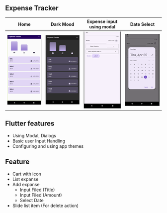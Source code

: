 ## Expense Tracker


| Home                                            | Dark Mood | Expense input using modal | Date Select |
|---------------------------------------------------------|---------------|---------------|---------------|
| <img src="ProjectImage/Screenshot_1.png" width="200"/> | <img src="ProjectImage/Screenshot_2.png" width="200"/> | <img src="ProjectImage/Screenshot_3.png" width="200"/> | <img src="ProjectImage/Screenshot_4.png" width="200"/> |

## Flutter features
- Using Modal, Dialogs
- Basic user Input Handling
- Configuring and using app themes

## Feature
- Cart with icon
- List expanse 
- Add expanse
  - Input Filed (Title)
  - Input Filed (Amount)
  - Select Date
- Slide list item (For delete action)